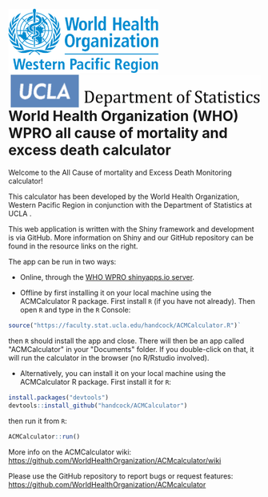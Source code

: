 <img src="inst/shiny/ACMCalculator/www/WHO-WPRO_Logo_PMS_2925.png" width = 300 alt="WHO WPRO Logo"/>[<img src="inst/shiny/ACMCalculator/www/UCLADepartmentofStatisticsSmall.png" align="right" width=500 alt="UCLA STAT Logo"/>](http://statistics.ucla.edu/)

World Health Organization (WHO) WPRO all cause of mortality and excess death calculator
==========

Welcome to the All Cause of mortality and Excess Death Monitoring calculator!

This calculator has been developed by the World Health Organization, Western Pacific Region in conjunction with the Department of Statistics at
UCLA .

This web application is written with the Shiny framework and development is via GitHub. More information on Shiny and our GitHub repository can
be found in the resource links on the right.

The app can be run in two ways:  

* Online, through the [WHO WPRO shinyapps.io server](https://worldhealthorg.shinyapps.io/WPRO-all-cause-of-mortality-and-excess-death-calculator/). 

* Offline by first installing it on your local machine using the ACMCalculator R package. First install `R` (if you have not already). Then open `R` and type in the `R` Console:

```r
source("https://faculty.stat.ucla.edu/handcock/ACMCalculator.R")`
```

then `R` should install the app and close. There will then be an app called "ACMCalculator" in your "Documents" folder. If you double-click on that, it will run the calculator in the browser (no R/Rstudio involved).

* Alternatively, you can install it on your local machine using the ACMCalculator R package. First install it for `R`:
```r
install.packages("devtools")
devtools::install_github("handcock/ACMCalculator")
```
then run it from `R`:
```r
ACMCalculator::run()
```

More info on the ACMCalculator wiki:   
https://github.com/WorldHealthOrganization/ACMcalculator/wiki

Please use the GitHub repository to report bugs or request features:
https://github.com/WorldHealthOrganization/ACMcalculator
